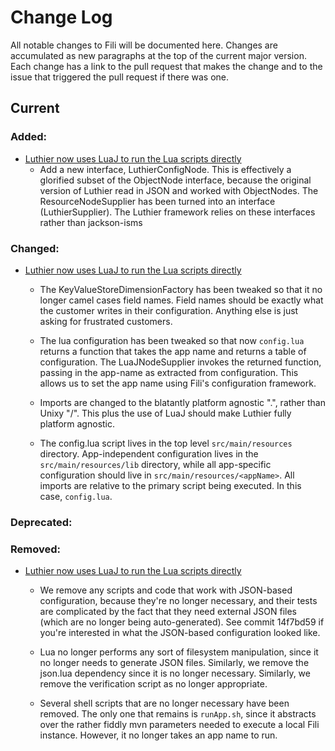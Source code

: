 Change Log
==========

All notable changes to Fili will be documented here. Changes are accumulated as new paragraphs at the top of the current
major version. Each change has a link to the pull request that makes the change and to the issue that triggered the
pull request if there was one.

Current
-------

### Added:

- [Luthier now uses LuaJ to run the Lua scripts directly](https://github.com/yahoo/fili/pull/966)
    * Add a new interface, LuthierConfigNode. This is effectively a
    glorified subset of the ObjectNode interface, because the original
    version of Luthier read in JSON and worked with ObjectNodes. The
    ResourceNodeSupplier has been turned into an interface
    (LuthierSupplier). The Luthier framework relies on these interfaces
    rather than jackson-isms

### Changed:

- [Luthier now uses LuaJ to run the Lua scripts directly](https://github.com/yahoo/fili/pull/966)

    * The KeyValueStoreDimensionFactory has been tweaked so that it no
    longer camel cases field names. Field names should be exactly what the
    customer writes in their configuration. Anything else is just asking for
    frustrated customers.

    * The lua configuration has been tweaked so that now `config.lua`
    returns a function that takes the app name and returns a table of
    configuration. The LuaJNodeSupplier invokes the returned function,
    passing in the app-name as extracted from configuration. This allows us to set the
    app name using Fili's configuration framework.

    * Imports are changed to the blatantly platform agnostic ".", rather
    than Unixy "/". This plus the use of LuaJ should make Luthier fully
    platform agnostic.

    * The config.lua script lives in the top level `src/main/resources`
    directory. App-independent configuration lives in the
    `src/main/resources/lib` directory, while all app-specific configuration
    should live in `src/main/resources/<appName>`. All imports are relative
    to the primary script being executed. In this case, `config.lua`.

### Deprecated:

### Removed:
- [Luthier now uses LuaJ to run the Lua scripts directly](https://github.com/yahoo/fili/pull/966)
    * We remove any scripts and code that work with JSON-based
    configuration, because they're no longer necessary, and their tests are
    complicated by the fact that they need external JSON files (which are no
    longer being auto-generated). See commit 14f7bd59 if you're interested
    in what the JSON-based configuration looked like.

    * Lua no longer performs any sort of filesystem manipulation, since it
    no longer needs to generate JSON files. Similarly, we remove the
    json.lua dependency since it is no longer necessary. Similarly, we
    remove the verification script as no longer appropriate.

    * Several shell scripts that are no longer necessary have been removed.
    The only one that remains is `runApp.sh`, since it abstracts over the
    rather fiddly mvn parameters needed to execute a local Fili instance. However,
    it no longer takes an app name to run.


